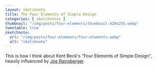 ```yaml
---
layout: sketchnote
title: The Four Elements of Simple Design
categories: [ sketchnotes ]
thumbnail: "/img/posts/four-elements/thumbnail-420x255.webp"
tweetable: true
sketchnote:
  url: "/img/posts/four-elements/four-elements.webp"
  alt: "sketchnote"
---
```


This is how I think about Kent Beck's "Four Elements of Simple Design", heavily influenced by 
<a href="https://blog.jbrains.ca/permalink/the-four-elements-of-simple-design">Joe Rainsberger</a>.
